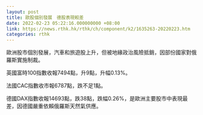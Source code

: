 ```yaml
---
layout: post
title: 歐股個別發展　德股表現較差
date: 2022-02-23 05:22:16.000000000 +08:00
link: https://news.rthk.hk/rthk/ch/component/k2/1635263-20220223.htm
categories: rthk
---
```


歐洲股市個別發展，汽車和旅遊股上升，但被地緣政治風險抵銷，因部份國家對俄羅斯實施制裁。

英國富時100指數收報7494點，升9點，升幅0.13%。

法國CAC指數收市報6787點，跌不足1點。

德國DAX指數收報14693點，跌38點，跌幅0.26%，是歐洲主要股市中表現最差，因德國嚴重依賴俄羅斯天然氣供應。
